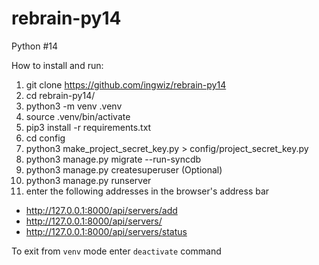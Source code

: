 # rebrain-py14
Python #14

How to install and run:

1. git clone https://github.com/ingwiz/rebrain-py14
2. cd rebrain-py14/
3. python3 -m venv .venv
4. source .venv/bin/activate
5. pip3 install -r requirements.txt
6. cd config
7. python3 make_project_secret_key.py > config/project_secret_key.py
8. python3 manage.py migrate --run-syncdb
9. python3 manage.py createsuperuser (Optional)
10. python3 manage.py runserver
11. enter the following addresses in the browser's address bar
  - http://127.0.0.1:8000/api/servers/add
  - http://127.0.0.1:8000/api/servers/
  - http://127.0.0.1:8000/api/servers/status

To exit from `venv` mode enter `deactivate` command
